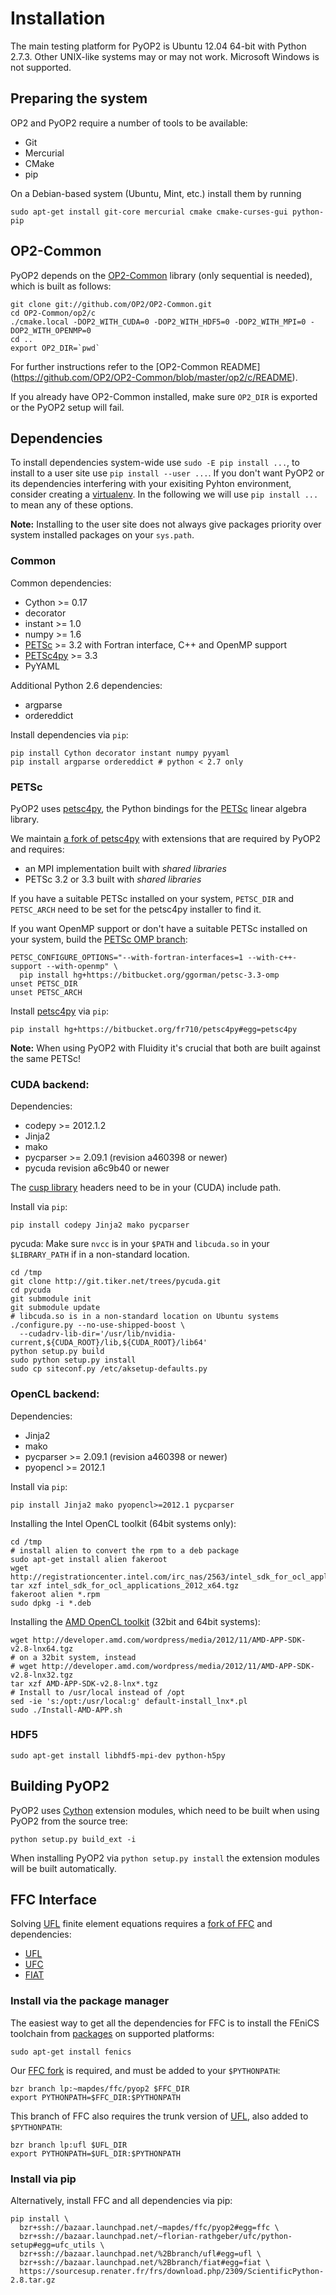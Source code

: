 # Installation

The main testing platform for PyOP2 is Ubuntu 12.04 64-bit with Python 2.7.3.
Other UNIX-like systems may or may not work. Microsoft Windows is not
supported.

## Preparing the system

OP2 and PyOP2 require a number of tools to be available:
  * Git
  * Mercurial
  * CMake
  * pip

On a Debian-based system (Ubuntu, Mint, etc.) install them by running
```
sudo apt-get install git-core mercurial cmake cmake-curses-gui python-pip
```

## OP2-Common

PyOP2 depends on the [OP2-Common](https://github.com/OP2/OP2-Common) library
(only sequential is needed), which is built as follows:

```
git clone git://github.com/OP2/OP2-Common.git
cd OP2-Common/op2/c
./cmake.local -DOP2_WITH_CUDA=0 -DOP2_WITH_HDF5=0 -DOP2_WITH_MPI=0 -DOP2_WITH_OPENMP=0
cd ..
export OP2_DIR=`pwd`
```

For further instructions refer to the [OP2-Common README]
(https://github.com/OP2/OP2-Common/blob/master/op2/c/README).

If you already have OP2-Common installed, make sure `OP2_DIR` is exported or
the PyOP2 setup will fail.

## Dependencies

To install dependencies system-wide use `sudo -E pip install ...`, to install
to a user site use `pip install --user ...`. If you don't want PyOP2 or its
dependencies interfering with your exisiting Pyhton environment, consider
creating a [virtualenv](http://virtualenv.org/). In the following we will use
`pip install ...` to mean any of these options.

**Note:** Installing to the user site does not always give packages priority
over system installed packages on your `sys.path`.

### Common
Common dependencies:
  * Cython >= 0.17
  * decorator
  * instant >= 1.0
  * numpy >= 1.6
  * [PETSc][petsc_repo] >= 3.2 with Fortran interface, C++ and OpenMP support
  * [PETSc4py][petsc4py_repo] >= 3.3
  * PyYAML

Additional Python 2.6 dependencies:
  * argparse
  * ordereddict

Install dependencies via `pip`:
```
pip install Cython decorator instant numpy pyyaml
pip install argparse ordereddict # python < 2.7 only
```

### PETSc

PyOP2 uses [petsc4py](http://packages.python.org/petsc4py/), the Python
bindings for the [PETSc](http://www.mcs.anl.gov/petsc/) linear algebra library.

We maintain [a fork of petsc4py][petsc4py_repo] with extensions that are
required by PyOP2 and requires:
  * an MPI implementation built with *shared libraries*
  * PETSc 3.2 or 3.3 built with *shared libraries*

If you have a suitable PETSc installed on your system, `PETSC_DIR` and
`PETSC_ARCH` need to be set for the petsc4py installer to find it.

If you want OpenMP support or don't have a suitable PETSc installed on your
system, build the [PETSc OMP branch][petsc_repo]:
```
PETSC_CONFIGURE_OPTIONS="--with-fortran-interfaces=1 --with-c++-support --with-openmp" \
  pip install hg+https://bitbucket.org/ggorman/petsc-3.3-omp
unset PETSC_DIR
unset PETSC_ARCH
```

Install [petsc4py][petsc4py_repo] via `pip`:
```
pip install hg+https://bitbucket.org/fr710/petsc4py#egg=petsc4py
```

**Note:** When using PyOP2 with Fluidity it's crucial that both are built
against the same PETSc!

### CUDA backend:
Dependencies:
  * codepy >= 2012.1.2
  * Jinja2
  * mako
  * pycparser >= 2.09.1 (revision a460398 or newer)
  * pycuda revision a6c9b40 or newer

The [cusp library](https://code.google.com/p/cusp-library/) headers need to be
in your (CUDA) include path.

Install via `pip`:
```
pip install codepy Jinja2 mako pycparser
```

pycuda: Make sure `nvcc` is in your `$PATH` and `libcuda.so` in your
`$LIBRARY_PATH` if in a non-standard location.
```
cd /tmp
git clone http://git.tiker.net/trees/pycuda.git
cd pycuda
git submodule init
git submodule update
# libcuda.so is in a non-standard location on Ubuntu systems
./configure.py --no-use-shipped-boost \
  --cudadrv-lib-dir='/usr/lib/nvidia-current,${CUDA_ROOT}/lib,${CUDA_ROOT}/lib64'
python setup.py build
sudo python setup.py install
sudo cp siteconf.py /etc/aksetup-defaults.py
```

### OpenCL backend:
Dependencies:
  * Jinja2
  * mako
  * pycparser >= 2.09.1 (revision a460398 or newer)
  * pyopencl >= 2012.1

Install via `pip`:
```
pip install Jinja2 mako pyopencl>=2012.1 pycparser
```

Installing the Intel OpenCL toolkit (64bit systems only):

```
cd /tmp
# install alien to convert the rpm to a deb package
sudo apt-get install alien fakeroot
wget http://registrationcenter.intel.com/irc_nas/2563/intel_sdk_for_ocl_applications_2012_x64.tgz
tar xzf intel_sdk_for_ocl_applications_2012_x64.tgz
fakeroot alien *.rpm
sudo dpkg -i *.deb
```

Installing the [AMD OpenCL toolkit][AMD_opencl] (32bit and 64bit systems):

```
wget http://developer.amd.com/wordpress/media/2012/11/AMD-APP-SDK-v2.8-lnx64.tgz
# on a 32bit system, instead
# wget http://developer.amd.com/wordpress/media/2012/11/AMD-APP-SDK-v2.8-lnx32.tgz
tar xzf AMD-APP-SDK-v2.8-lnx*.tgz
# Install to /usr/local instead of /opt
sed -ie 's:/opt:/usr/local:g' default-install_lnx*.pl
sudo ./Install-AMD-APP.sh
```

### HDF5
```
sudo apt-get install libhdf5-mpi-dev python-h5py
```

## Building PyOP2

PyOP2 uses [Cython](http://cython.org) extension modules, which need to be
built when using PyOP2 from the source tree:
```
python setup.py build_ext -i
```
When installing PyOP2 via `python setup.py install` the extension modules will
be built automatically.

## FFC Interface

Solving [UFL](https://launchpad.net/ufl) finite element equations requires a
[fork of FFC][ffc_repo] and dependencies:
  * [UFL](https://launchpad.net/ufl)
  * [UFC](https://launchpad.net/ufc)
  * [FIAT](https://launchpad.net/fiat)

### Install via the package manager

The easiest way to get all the dependencies for FFC is to install the FEniCS
toolchain from [packages](http://fenicsproject.org/download/) on supported
platforms:
```
sudo apt-get install fenics
```

Our [FFC fork][ffc_repo] is required, and must be added to your `$PYTHONPATH`:
```
bzr branch lp:~mapdes/ffc/pyop2 $FFC_DIR
export PYTHONPATH=$FFC_DIR:$PYTHONPATH
```

This branch of FFC also requires the trunk version of
[UFL](https://launchpad.net/ufl), also added to `$PYTHONPATH`:
```
bzr branch lp:ufl $UFL_DIR
export PYTHONPATH=$UFL_DIR:$PYTHONPATH
```

### Install via pip

Alternatively, install FFC and all dependencies via pip:
```
pip install \
  bzr+ssh://bazaar.launchpad.net/~mapdes/ffc/pyop2#egg=ffc \
  bzr+ssh://bazaar.launchpad.net/~florian-rathgeber/ufc/python-setup#egg=ufc_utils \
  bzr+ssh://bazaar.launchpad.net/%2Bbranch/ufl#egg=ufl \
  bzr+ssh://bazaar.launchpad.net/%2Bbranch/fiat#egg=fiat \
  https://sourcesup.renater.fr/frs/download.php/2309/ScientificPython-2.8.tar.gz
```

[petsc_repo]: https://bitbucket.org/ggorman/petsc-3.3-omp
[petsc4py_repo]: https://bitbucket.org/fr710/petsc4py
[ffc_repo]: https://code.launchpad.net/~mapdes/ffc/pyop2
[AMD_opencl]: http://developer.amd.com/tools/heterogeneous-computing/amd-accelerated-parallel-processing-app-sdk/
